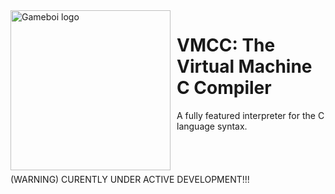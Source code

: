 <img width="256" height="256" align="left" style="float: left; margin: 0 10px 0 0;" alt="Gameboi logo" src="https://github.com/0xmanjoos/vmcc/blob/main/img/icon.png?raw=true">

# VMCC: The Virtual Machine C Compiler
A fully featured interpreter for the C language syntax.
<br/>
<br/>
<br/>
<br/>
<br/>
(WARNING) CURENTLY UNDER ACTIVE DEVELOPMENT!!!
